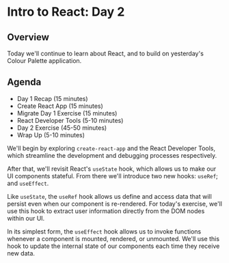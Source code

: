 # Intro to React: Day 2

## Overview
Today we'll continue to learn about React, and to build on yesterday's Colour Palette application.

## Agenda
- Day 1 Recap (15 minutes)
- Create React App (15 minutes)
- Migrate Day 1 Exercise (15 minutes)
- React Developer Tools (5-10 minutes)
- Day 2 Exercise (45-50 minutes)
- Wrap Up (5-10 minutes)

We'll begin by exploring `create-react-app` and the React Developer Tools, which streamline the development and debugging processes respectively.

After that, we'll revisit React's `useState` hook, which allows us to make our UI components stateful. From there we'll introduce two new hooks: `useRef`; and `useEffect`.

Like `useState`, the `useRef` hook allows us define and access data that will persist even when our component is re-rendered. For today's exercise, we'll use this hook to extract user information directly from the DOM nodes within our UI.

In its simplest form, the `useEffect` hook allows us to invoke functions whenever a component is mounted, rendered, or unmounted. We'll use this hook to update the internal state of our components each time they receive new data.
